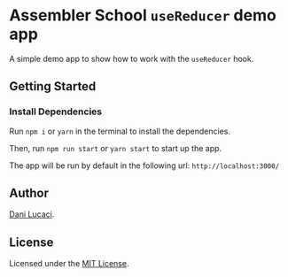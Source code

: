 # Assembler School `useReducer` demo app

A simple demo app to show how to work with the `useReducer` hook.

## Getting Started

### Install Dependencies

Run `npm i` or `yarn` in the terminal to install the dependencies.

Then, run `npm run start` or `yarn start` to start up the app.

The app will be run by default in the following url: `http://localhost:3000/`

## Author

[Dani Lucaci](https://www.danilucaci.com/).

## License

Licensed under the [MIT License](./LICENSE).
